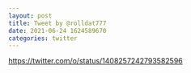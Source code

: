 ```yaml
--- 
layout: post 
title: Tweet by @rolldat777 
date: 2021-06-24 1624589670 
categories: twitter 
--- 
```

https://twitter.com/o/status/1408257242793582596